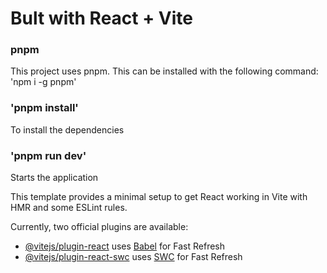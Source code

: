 # Bult with React + Vite

### pnpm
This project uses pnpm.
This can be installed with the following command: 'npm i -g pnpm'

### 'pnpm install' 
To install the dependencies

### 'pnpm run dev' 
Starts the application

This template provides a minimal setup to get React working in Vite with HMR and some ESLint rules.

Currently, two official plugins are available:

- [@vitejs/plugin-react](https://github.com/vitejs/vite-plugin-react/blob/main/packages/plugin-react/README.md) uses [Babel](https://babeljs.io/) for Fast Refresh
- [@vitejs/plugin-react-swc](https://github.com/vitejs/vite-plugin-react-swc) uses [SWC](https://swc.rs/) for Fast Refresh

